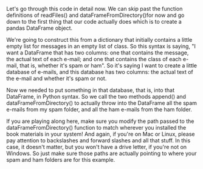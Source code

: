 Let's go through this code in detail now. We can skip past the function definitions of readFiles() and dataFrameFromDirectory()for now and go down to the first thing that our code actually does which is to create a pandas DataFrame object.

We're going to construct this from a dictionary that initially contains a little empty list for messages in an empty list of class. So this syntax is saying, "I want a DataFrame that has two columns: one that contains the message, the actual text of each e-mail; and one that contains the class of each e-mail, that is, whether it's spam or ham". So it's saying I want to create a little database of e-mails, and this database has two columns: the actual text of the e-mail and whether it's spam or not.

Now we needed to put something in that database, that is, into that DataFrame, in Python syntax. So we call the two methods append() and dataFrameFromDirectory() to actually throw into the DataFrame all the spam e-mails from my spam folder, and all the ham e-mails from the ham folder.

If you are playing along here, make sure you modify the path passed to the dataFrameFromDirectory() function to match wherever you installed the book materials in your system! And again, if you're on Mac or Linux, please pay attention to backslashes and forward slashes and all that stuff. In this case, it doesn't matter, but you won't have a drive letter, if you're not on Windows. So just make sure those paths are actually pointing to where your spam and ham folders are for this example.
